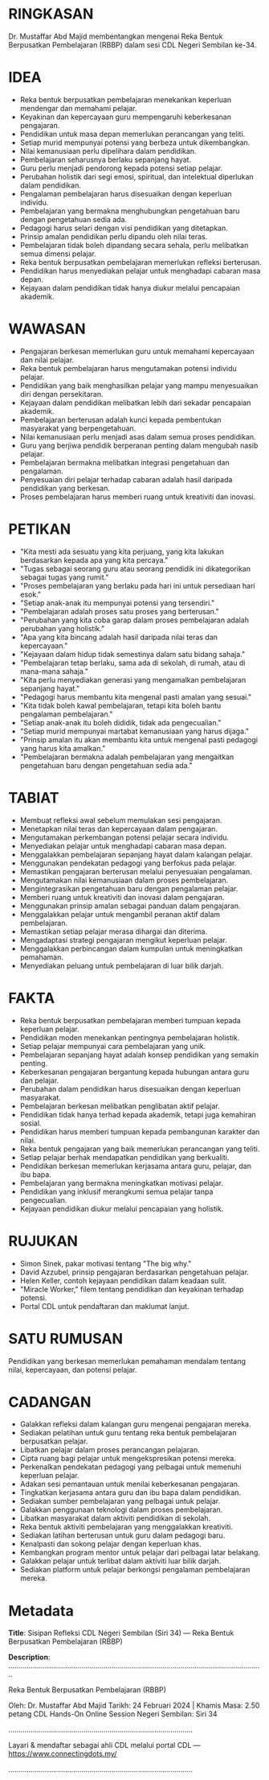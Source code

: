 # RINGKASAN
Dr. Mustaffar Abd Majid membentangkan mengenai Reka Bentuk Berpusatkan Pembelajaran (RBBP) dalam sesi CDL Negeri Sembilan ke-34.

# IDEA
- Reka bentuk berpusatkan pembelajaran menekankan keperluan mendengar dan memahami pelajar.
- Keyakinan dan kepercayaan guru mempengaruhi keberkesanan pengajaran.
- Pendidikan untuk masa depan memerlukan perancangan yang teliti.
- Setiap murid mempunyai potensi yang berbeza untuk dikembangkan.
- Nilai kemanusiaan perlu dipelihara dalam pendidikan.
- Pembelajaran seharusnya berlaku sepanjang hayat.
- Guru perlu menjadi pendorong kepada potensi setiap pelajar.
- Perubahan holistik dari segi emosi, spiritual, dan intelektual diperlukan dalam pendidikan.
- Pengalaman pembelajaran harus disesuaikan dengan keperluan individu.
- Pembelajaran yang bermakna menghubungkan pengetahuan baru dengan pengetahuan sedia ada.
- Pedagogi harus selari dengan visi pendidikan yang ditetapkan.
- Prinsip amalan pendidikan perlu dipandu oleh nilai teras.
- Pembelajaran tidak boleh dipandang secara sehala, perlu melibatkan semua dimensi pelajar.
- Reka bentuk berpusatkan pembelajaran memerlukan refleksi berterusan.
- Pendidikan harus menyediakan pelajar untuk menghadapi cabaran masa depan.
- Kejayaan dalam pendidikan tidak hanya diukur melalui pencapaian akademik.

# WAWASAN
- Pengajaran berkesan memerlukan guru untuk memahami kepercayaan dan nilai pelajar.
- Reka bentuk pembelajaran harus mengutamakan potensi individu pelajar.
- Pendidikan yang baik menghasilkan pelajar yang mampu menyesuaikan diri dengan persekitaran.
- Kejayaan dalam pendidikan melibatkan lebih dari sekadar pencapaian akademik.
- Pembelajaran berterusan adalah kunci kepada pembentukan masyarakat yang berpengetahuan.
- Nilai kemanusiaan perlu menjadi asas dalam semua proses pendidikan.
- Guru yang berjiwa pendidik berperanan penting dalam mengubah nasib pelajar.
- Pembelajaran bermakna melibatkan integrasi pengetahuan dan pengalaman.
- Penyesuaian diri pelajar terhadap cabaran adalah hasil daripada pendidikan yang berkesan.
- Proses pembelajaran harus memberi ruang untuk kreativiti dan inovasi.

# PETIKAN
- "Kita mesti ada sesuatu yang kita perjuang, yang kita lakukan berdasarkan kepada apa yang kita percaya."
- "Tugas sebagai seorang guru atau seorang pendidik ini dikategorikan sebagai tugas yang rumit."
- "Proses pembelajaran yang berlaku pada hari ini untuk persediaan hari esok."
- "Setiap anak-anak itu mempunyai potensi yang tersendiri."
- "Pembelajaran adalah proses satu proses yang berterusan."
- "Perubahan yang kita coba garap dalam proses pembelajaran adalah perubahan yang holistik."
- "Apa yang kita bincang adalah hasil daripada nilai teras dan kepercayaan."
- "Kejayaan dalam hidup tidak semestinya dalam satu bidang sahaja."
- "Pembelajaran tetap berlaku, sama ada di sekolah, di rumah, atau di mana-mana sahaja."
- "Kita perlu menyediakan generasi yang mengamalkan pembelajaran sepanjang hayat."
- "Pedagogi harus membantu kita mengenal pasti amalan yang sesuai."
- "Kita tidak boleh kawal pembelajaran, tetapi kita boleh bantu pengalaman pembelajaran."
- "Setiap anak-anak itu boleh dididik, tidak ada pengecualian."
- "Setiap murid mempunyai martabat kemanusiaan yang harus dijaga."
- "Prinsip amalan itu akan membantu kita untuk mengenal pasti pedagogi yang harus kita amalkan."
- "Pembelajaran bermakna adalah pembelajaran yang mengaitkan pengetahuan baru dengan pengetahuan sedia ada."

# TABIAT
- Membuat refleksi awal sebelum memulakan sesi pengajaran.
- Menetapkan nilai teras dan kepercayaan dalam pengajaran.
- Mengutamakan perkembangan potensi pelajar secara individu.
- Menyediakan pelajar untuk menghadapi cabaran masa depan.
- Menggalakkan pembelajaran sepanjang hayat dalam kalangan pelajar.
- Menggunakan pendekatan pedagogi yang berfokus pada pelajar.
- Memastikan pengajaran berterusan melalui penyesuaian pengalaman.
- Mengutamakan nilai kemanusiaan dalam proses pembelajaran.
- Mengintegrasikan pengetahuan baru dengan pengalaman pelajar.
- Memberi ruang untuk kreativiti dan inovasi dalam pengajaran.
- Menggunakan prinsip amalan sebagai panduan dalam pengajaran.
- Menggalakkan pelajar untuk mengambil peranan aktif dalam pembelajaran.
- Memastikan setiap pelajar merasa dihargai dan diterima.
- Mengadaptasi strategi pengajaran mengikut keperluan pelajar.
- Menggalakkan perbincangan dalam kumpulan untuk meningkatkan pemahaman.
- Menyediakan peluang untuk pembelajaran di luar bilik darjah.

# FAKTA
- Reka bentuk berpusatkan pembelajaran memberi tumpuan kepada keperluan pelajar.
- Pendidikan moden menekankan pentingnya pembelajaran holistik.
- Setiap pelajar mempunyai cara pembelajaran yang unik.
- Pembelajaran sepanjang hayat adalah konsep pendidikan yang semakin penting.
- Keberkesanan pengajaran bergantung kepada hubungan antara guru dan pelajar.
- Perubahan dalam pendidikan harus disesuaikan dengan keperluan masyarakat.
- Pembelajaran berkesan melibatkan penglibatan aktif pelajar.
- Pendidikan tidak hanya terhad kepada akademik, tetapi juga kemahiran sosial.
- Pendidikan harus memberi tumpuan kepada pembangunan karakter dan nilai.
- Reka bentuk pengajaran yang baik memerlukan perancangan yang teliti.
- Setiap pelajar berhak mendapatkan pendidikan yang berkualiti.
- Pendidikan berkesan memerlukan kerjasama antara guru, pelajar, dan ibu bapa.
- Pembelajaran yang bermakna meningkatkan motivasi pelajar.
- Pendidikan yang inklusif merangkumi semua pelajar tanpa pengecualian.
- Kejayaan pendidikan diukur melalui pencapaian yang holistik.

# RUJUKAN
- Simon Sinek, pakar motivasi tentang "The big why."
- David Azzubel, prinsip pengajaran berdasarkan pengetahuan pelajar.
- Helen Keller, contoh kejayaan pendidikan dalam keadaan sulit.
- "Miracle Worker," filem tentang pendidikan dan keyakinan terhadap potensi.
- Portal CDL untuk pendaftaran dan maklumat lanjut.

# SATU RUMUSAN
Pendidikan yang berkesan memerlukan pemahaman mendalam tentang nilai, kepercayaan, dan potensi pelajar.

# CADANGAN
- Galakkan refleksi dalam kalangan guru mengenai pengajaran mereka.
- Sediakan pelatihan untuk guru tentang reka bentuk pembelajaran berpusatkan pelajar.
- Libatkan pelajar dalam proses perancangan pelajaran.
- Cipta ruang bagi pelajar untuk mengekspresikan potensi mereka.
- Perkenalkan pendekatan pedagogi yang pelbagai untuk memenuhi keperluan pelajar.
- Adakan sesi pemantauan untuk menilai keberkesanan pengajaran.
- Tingkatkan kerjasama antara guru dan ibu bapa dalam pendidikan.
- Sediakan sumber pembelajaran yang pelbagai untuk pelajar.
- Galakkan penggunaan teknologi dalam proses pembelajaran.
- Libatkan masyarakat dalam aktiviti pendidikan di sekolah.
- Reka bentuk aktiviti pembelajaran yang menggalakkan kreativiti.
- Sediakan latihan berterusan untuk guru dalam pedagogi baru.
- Kenalpasti dan sokong pelajar dengan keperluan khas.
- Kembangkan program mentor untuk pelajar dari pelbagai latar belakang.
- Galakkan pelajar untuk terlibat dalam aktiviti luar bilik darjah.
- Sediakan platform untuk pelajar berkongsi pengalaman pembelajaran mereka.

# Metadata
**Title**: Sisipan Refleksi CDL Negeri Sembilan (Siri 34) — Reka Bentuk Berpusatkan Pembelajaran (RBBP)

**Description**: ..............................................................................................................................

Reka Bentuk Berpusatkan Pembelajaran (RBBP) 

Oleh: Dr. Mustaffar Abd Majid
Tarikh: 24 Februari 2024  |  Khamis
Masa: 2.50 petang
CDL Hands-On Online Session Negeri Sembilan: Siri 34

...........................................................................................

Layari & mendaftar sebagai ahli CDL melalui portal CDL — https://www.connectingdots.my/

...........................................................................................